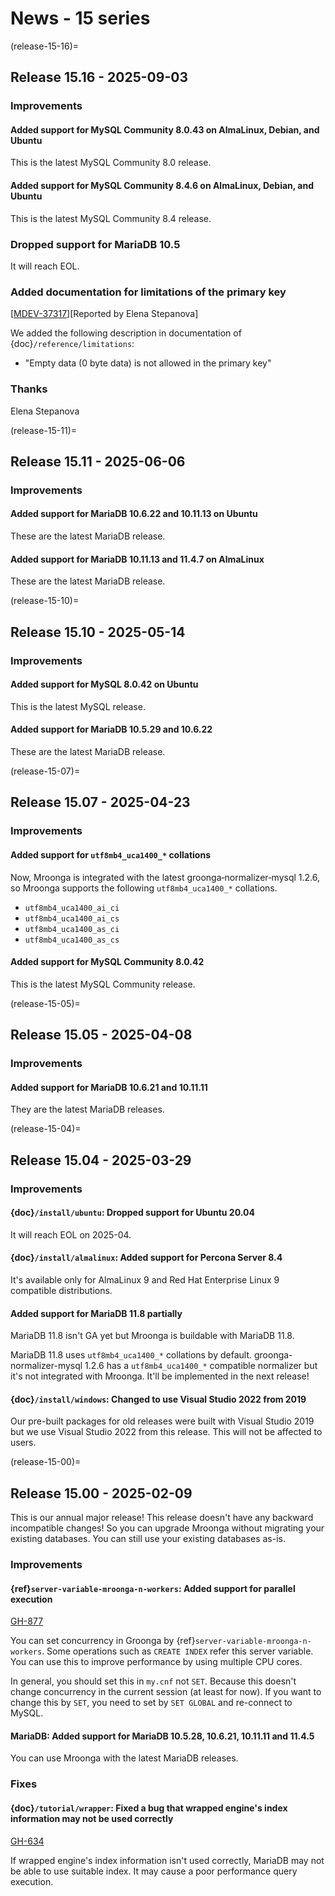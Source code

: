 # News - 15 series

(release-15-16)=
## Release 15.16 - 2025-09-03

### Improvements

#### Added support for MySQL Community 8.0.43 on AlmaLinux, Debian, and Ubuntu

This is the latest MySQL Community 8.0 release.

#### Added support for MySQL Community 8.4.6 on AlmaLinux, Debian, and Ubuntu

This is the latest MySQL Community 8.4 release.

### Dropped support for MariaDB 10.5

It will reach EOL.

### Added documentation for limitations of the primary key

[[MDEV-37317]( https://jira.mariadb.org/browse/MDEV-37317 )][Reported by Elena Stepanova]

We added the following description in documentation of {doc}`/reference/limitations`:

- "Empty data (0 byte data) is not allowed in the primary key"


### Thanks

Elena Stepanova

(release-15-11)=
## Release 15.11 - 2025-06-06

### Improvements

#### Added support for MariaDB 10.6.22 and 10.11.13 on Ubuntu

These are the latest MariaDB release.

#### Added support for MariaDB 10.11.13 and 11.4.7 on AlmaLinux

These are the latest MariaDB release.

(release-15-10)=
## Release 15.10 - 2025-05-14

### Improvements

#### Added support for MySQL 8.0.42 on Ubuntu

This is the latest MySQL release.

#### Added support for MariaDB 10.5.29 and 10.6.22

These are the latest MariaDB release.

(release-15-07)=
## Release 15.07 - 2025-04-23

### Improvements

#### Added support for `utf8mb4_uca1400_*` collations

Now, Mroonga is integrated with the latest groonga‑normalizer‑mysql 1.2.6, so
Mroonga supports the following `utf8mb4_uca1400_*` collations.

- `utf8mb4_uca1400_ai_ci`
- `utf8mb4_uca1400_ai_cs`
- `utf8mb4_uca1400_as_ci`
- `utf8mb4_uca1400_as_cs`

#### Added support for MySQL Community 8.0.42

This is the latest MySQL Community release.

(release-15-05)=
## Release 15.05 - 2025-04-08

### Improvements

#### Added support for MariaDB 10.6.21 and 10.11.11

They are the latest MariaDB releases.

(release-15-04)=
## Release 15.04 - 2025-03-29

### Improvements

#### {doc}`/install/ubuntu`: Dropped support for Ubuntu 20.04

It will reach EOL on 2025-04.

#### {doc}`/install/almalinux`: Added support for Percona Server 8.4

It's available only for AlmaLinux 9 and Red Hat Enterprise Linux 9
compatible distributions.

#### Added support for MariaDB 11.8 partially

MariaDB 11.8 isn't GA yet but Mroonga is buildable with MariaDB 11.8.

MariaDB 11.8 uses `utf8mb4_uca1400_*` collations by
default. groonga-normalizer-mysql 1.2.6 has a `utf8mb4_uca1400_*`
compatible normalizer but it's not integrated with Mroonga. It'll be
implemented in the next release!

#### {doc}`/install/windows`: Changed to use Visual Studio 2022 from 2019

Our pre-built packages for old releases were built with Visual Studio
2019 but we use Visual Studio 2022 from this release. This will not be
affected to users.

(release-15-00)=
## Release 15.00 - 2025-02-09

This is our annual major release! This release doesn't have any
backward incompatible changes! So you can upgrade Mroonga without
migrating your existing databases. You can still use your existing
databases as-is.

### Improvements

#### {ref}`server-variable-mroonga-n-workers`: Added support for parallel execution

[GH-877](https://github.com/mroonga/mroonga/issues/877)

You can set concurrency in Groonga by
{ref}`server-variable-mroonga-n-workers`. Some operations such as
`CREATE INDEX` refer this server variable. You can use this to
improve performance by using multiple CPU cores.

In general, you should set this in `my.cnf` not `SET`. Because this
doesn't change concurrency in the current session (at least for
now). If you want to change this by `SET`, you need to set by `SET
GLOBAL` and re-connect to MySQL.

#### MariaDB: Added support for MariaDB 10.5.28, 10.6.21, 10.11.11 and 11.4.5

You can use Mroonga with the latest MariaDB releases.

### Fixes

#### {doc}`/tutorial/wrapper`: Fixed a bug that wrapped engine's index information may not be used correctly

[GH-634](https://github.com/mroonga/mroonga/issues/634)

If wrapped engine's index information isn't used correctly, MariaDB
may not be able to use suitable index. It may cause a poor performance
query execution.
